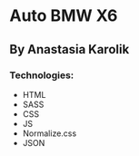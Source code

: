 # Auto BMW X6
## By Anastasia Karolik
### Technologies:
- HTML
- SASS
- CSS
- JS
- Normalize.css
- JSON
